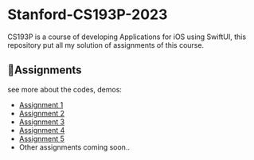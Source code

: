 # Stanford-CS193P-2023
CS193P is a course of developing Applications for iOS using SwiftUI, this repository put all my solution of assignments of this course. 


## 🎒Assignments

see more about the codes, demos: 
- [Assignment 1](https://github.com/Renyqin/Stanford-CS193P-2023/tree/main/assignments/assignment1)
- [Assignment 2](https://github.com/Renyqin/Stanford-CS193P-2023/tree/main/assignments/assignment2)
- [Assignment 3](https://github.com/Renyqin/Stanford-CS193P-2023/tree/main/assignments/assignment3)
- [Assignment 4](https://github.com/Renyqin/Stanford-CS193P-2023/tree/main/assignments/assignment4)
- [Assignment 5](https://github.com/Renyqin/Stanford-CS193P-2023/tree/main/assignments/assignment5)
- Other assignments coming soon.. 
